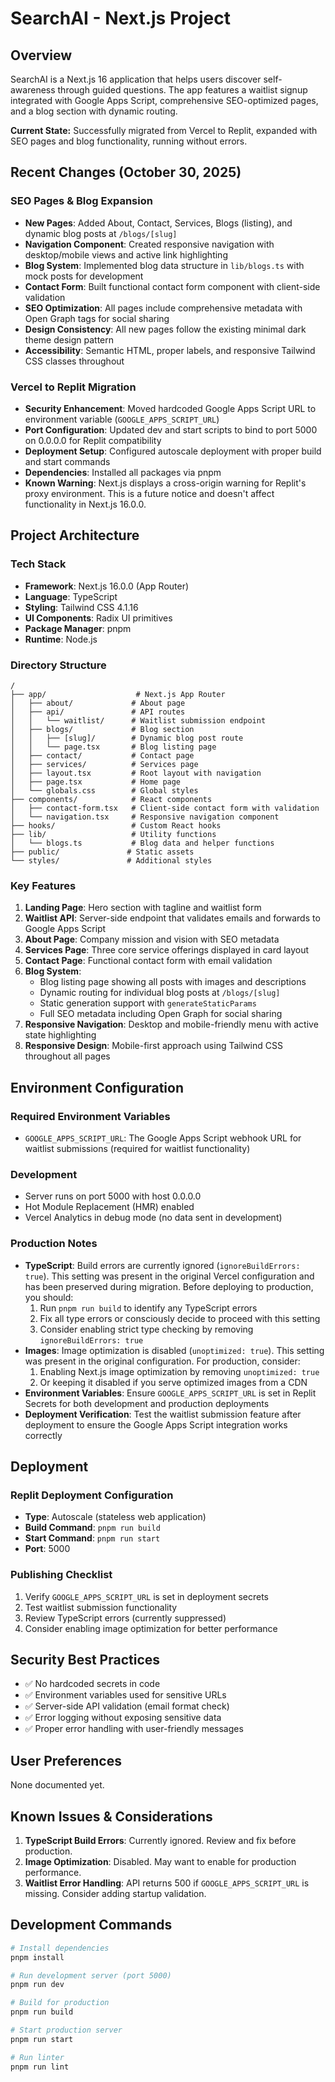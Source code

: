 # SearchAI - Next.js Project

## Overview
SearchAI is a Next.js 16 application that helps users discover self-awareness through guided questions. The app features a waitlist signup integrated with Google Apps Script, comprehensive SEO-optimized pages, and a blog section with dynamic routing.

**Current State:** Successfully migrated from Vercel to Replit, expanded with SEO pages and blog functionality, running without errors.

## Recent Changes (October 30, 2025)

### SEO Pages & Blog Expansion
- **New Pages**: Added About, Contact, Services, Blogs (listing), and dynamic blog posts at `/blogs/[slug]`
- **Navigation Component**: Created responsive navigation with desktop/mobile views and active link highlighting
- **Blog System**: Implemented blog data structure in `lib/blogs.ts` with mock posts for development
- **Contact Form**: Built functional contact form component with client-side validation
- **SEO Optimization**: All pages include comprehensive metadata with Open Graph tags for social sharing
- **Design Consistency**: All new pages follow the existing minimal dark theme design pattern
- **Accessibility**: Semantic HTML, proper labels, and responsive Tailwind CSS classes throughout

### Vercel to Replit Migration
- **Security Enhancement**: Moved hardcoded Google Apps Script URL to environment variable (`GOOGLE_APPS_SCRIPT_URL`)
- **Port Configuration**: Updated dev and start scripts to bind to port 5000 on 0.0.0.0 for Replit compatibility
- **Deployment Setup**: Configured autoscale deployment with proper build and start commands
- **Dependencies**: Installed all packages via pnpm
- **Known Warning**: Next.js displays a cross-origin warning for Replit's proxy environment. This is a future notice and doesn't affect functionality in Next.js 16.0.0.

## Project Architecture

### Tech Stack
- **Framework**: Next.js 16.0.0 (App Router)
- **Language**: TypeScript
- **Styling**: Tailwind CSS 4.1.16
- **UI Components**: Radix UI primitives
- **Package Manager**: pnpm
- **Runtime**: Node.js

### Directory Structure
```
/
├── app/                    # Next.js App Router
│   ├── about/             # About page
│   ├── api/               # API routes
│   │   └── waitlist/      # Waitlist submission endpoint
│   ├── blogs/             # Blog section
│   │   ├── [slug]/        # Dynamic blog post route
│   │   └── page.tsx       # Blog listing page
│   ├── contact/           # Contact page
│   ├── services/          # Services page
│   ├── layout.tsx         # Root layout with navigation
│   ├── page.tsx           # Home page
│   └── globals.css        # Global styles
├── components/            # React components
│   ├── contact-form.tsx   # Client-side contact form with validation
│   └── navigation.tsx     # Responsive navigation component
├── hooks/                 # Custom React hooks
├── lib/                   # Utility functions
│   └── blogs.ts           # Blog data and helper functions
├── public/               # Static assets
└── styles/               # Additional styles
```

### Key Features
1. **Landing Page**: Hero section with tagline and waitlist form
2. **Waitlist API**: Server-side endpoint that validates emails and forwards to Google Apps Script
3. **About Page**: Company mission and vision with SEO metadata
4. **Services Page**: Three core service offerings displayed in card layout
5. **Contact Page**: Functional contact form with email validation
6. **Blog System**: 
   - Blog listing page showing all posts with images and descriptions
   - Dynamic routing for individual blog posts at `/blogs/[slug]`
   - Static generation support with `generateStaticParams`
   - Full SEO metadata including Open Graph for social sharing
7. **Responsive Navigation**: Desktop and mobile-friendly menu with active state highlighting
8. **Responsive Design**: Mobile-first approach using Tailwind CSS throughout all pages

## Environment Configuration

### Required Environment Variables
- `GOOGLE_APPS_SCRIPT_URL`: The Google Apps Script webhook URL for waitlist submissions (required for waitlist functionality)

### Development
- Server runs on port 5000 with host 0.0.0.0
- Hot Module Replacement (HMR) enabled
- Vercel Analytics in debug mode (no data sent in development)

### Production Notes
- **TypeScript**: Build errors are currently ignored (`ignoreBuildErrors: true`). This setting was present in the original Vercel configuration and has been preserved during migration. Before deploying to production, you should:
  1. Run `pnpm run build` to identify any TypeScript errors
  2. Fix all type errors or consciously decide to proceed with this setting
  3. Consider enabling strict type checking by removing `ignoreBuildErrors: true`
- **Images**: Image optimization is disabled (`unoptimized: true`). This setting was present in the original configuration. For production, consider:
  1. Enabling Next.js image optimization by removing `unoptimized: true`
  2. Or keeping it disabled if you serve optimized images from a CDN
- **Environment Variables**: Ensure `GOOGLE_APPS_SCRIPT_URL` is set in Replit Secrets for both development and production deployments
- **Deployment Verification**: Test the waitlist submission feature after deployment to ensure the Google Apps Script integration works correctly

## Deployment

### Replit Deployment Configuration
- **Type**: Autoscale (stateless web application)
- **Build Command**: `pnpm run build`
- **Start Command**: `pnpm run start`
- **Port**: 5000

### Publishing Checklist
1. Verify `GOOGLE_APPS_SCRIPT_URL` is set in deployment secrets
2. Test waitlist submission functionality
3. Review TypeScript errors (currently suppressed)
4. Consider enabling image optimization for better performance

## Security Best Practices
- ✅ No hardcoded secrets in code
- ✅ Environment variables used for sensitive URLs
- ✅ Server-side API validation (email format check)
- ✅ Error logging without exposing sensitive data
- ✅ Proper error handling with user-friendly messages

## User Preferences
None documented yet.

## Known Issues & Considerations
1. **TypeScript Build Errors**: Currently ignored. Review and fix before production.
2. **Image Optimization**: Disabled. May want to enable for production performance.
3. **Waitlist Error Handling**: API returns 500 if `GOOGLE_APPS_SCRIPT_URL` is missing. Consider adding startup validation.

## Development Commands
```bash
# Install dependencies
pnpm install

# Run development server (port 5000)
pnpm run dev

# Build for production
pnpm run build

# Start production server
pnpm run start

# Run linter
pnpm run lint
```
